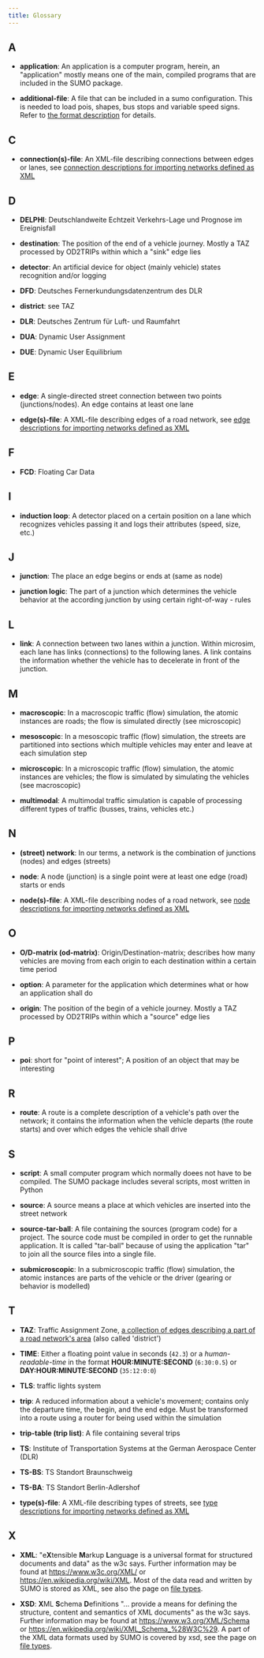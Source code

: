 ```yaml
---
title: Glossary
---
```


## A

- **application**:
An application is a computer program, herein, an
"application" mostly means one of the main, compiled programs that
are included in the SUMO package.

- **additional-file**:
A file that can be included in a sumo
configuration. This is needed to load pois, shapes, bus stops and
variable speed signs. Refer to [the format
description](../sumo.md#format_of_additional_files) for
details.

## C

- **connection(s)-file**:
An XML-file describing connections between edges
or lanes, see [connection descriptions for importing networks
defined as
XML](../Networks/PlainXML.md#connection_descriptions)

## D

- **DELPHI**:
Deutschlandweite Echtzeit Verkehrs-Lage und Prognose im
Ereignisfall

- **destination**:
The position of the end of a vehicle journey. Mostly a
TAZ processed by OD2TRIPs within which a "sink" edge lies

- **detector**:
An artificial device for object (mainly vehicle) states
recognition and/or logging

- **DFD**:
Deutsches Fernerkundungsdatenzentrum des DLR

- **district**:
see TAZ

- **DLR**:
Deutsches Zentrum für Luft- und Raumfahrt

- **DUA**:
Dynamic User Assignment

- **DUE**:
Dynamic User Equilibrium

## E

- **edge**:
A single-directed street connection between two points
(junctions/nodes). An edge contains at least one lane

- **edge(s)-file**:
A XML-file describing edges of a road network, see
[edge descriptions for importing networks defined as
XML](../Networks/PlainXML.md#edge_descriptions)

## F

- **FCD**:
Floating Car Data

## I

- **induction loop**:
A detector placed on a certain position on a lane
which recognizes vehicles passing it and logs their attributes
(speed, size, etc.)

## J

- **junction**:
The place an edge begins or ends at (same as node)

- **junction logic**:
The part of a junction which determines the vehicle
behavior at the according junction by using certain right-of-way -
rules

## L

- **link**:
A connection between two lanes within a junction. Within
microsim, each lane has links (connections) to the following lanes.
A link contains the information whether the vehicle has to
decelerate in front of the junction.

## M

- **macroscopic**:
In a macroscopic traffic (flow) simulation, the atomic
instances are roads; the flow is simulated directly (see
microscopic)

- **mesoscopic**:
In a mesoscopic traffic (flow) simulation, the streets
are partitioned into sections which multiple vehicles may enter and
leave at each simulation step

- **microscopic**:
In a microscopic traffic (flow) simulation, the atomic
instances are vehicles; the flow is simulated by simulating the
vehicles (see macroscopic)

- **multimodal**:
A multimodal traffic simulation is capable of processing
different types of traffic (busses, trains, vehicles etc.)

## N

- **(street) network**:
In our terms, a network is the combination of
junctions (nodes) and edges (streets)

- **node**:
A node (junction) is a single point were at least one edge
(road) starts or ends

- **node(s)-file**:
A XML-file describing nodes of a road network, see
[node descriptions for importing networks defined as
XML](../Networks/PlainXML.md#node_descriptions)

## O

- **O/D-matrix (od-matrix)**:
Origin/Destination-matrix; describes how
many vehicles are moving from each origin to each destination within
a certain time period

- **option**:
A parameter for the application which determines what or how
an application shall do

- **origin**:
The position of the begin of a vehicle journey. Mostly a TAZ
processed by OD2TRIPs within which a "source" edge lies

## P

- **poi**:
short for "point of interest"; A position of an object that may
be interesting

## R

- **route**:
A route is a complete description of a vehicle's path over
the network; it contains the information when the vehicle departs
(the route starts) and over which edges the vehicle shall drive

## S

- **script**:
A small computer program which normally doees not have to be
compiled. The SUMO package includes several scripts, most written in
Python

- **source**:
A source means a place at which vehicles are inserted into
the street network

- **source-tar-ball**:
A file containing the sources (program code) for a
project. The source code must be compiled in order to get the
runnable application. It is called "tar-ball" because of using the
application "tar" to join all the source files into a single file.

- **submicroscopic**:
In a submicroscopic traffic (flow) simulation, the
atomic instances are parts of the vehicle or the driver (gearing or
behavior is modelled)

## T

- **TAZ**:
Traffic Assignment Zone, [a collection of edges describing a
part of a road network's
area](../Demand/Importing_O/D_Matrices.md#describing_the_taz)
(also called 'district')

- **TIME**: Either a floating point value in seconds (`42.3`) or a *human-readable-time* in the format **HOUR:MINUTE:SECOND** (`6:30:0.5`) or **DAY:HOUR:MINUTE:SECOND** (`35:12:0:0`)

- **TLS**:
traffic lights system

- **trip**:
A reduced information about a vehicle's movement; contains
only the departure time, the begin, and the end edge. Must be
transformed into a route using a router for being used within the
simulation

- **trip-table (trip list)**:
A file containing several trips

- **TS**:
Institute of Transportation Systems at the German Aerospace
Center (DLR)

- **TS-BS**:
TS Standort Braunschweig

- **TS-BA**:
TS Standort Berlin-Adlershof

- **type(s)-file**:
A XML-file describing types of streets, see [type
descriptions for importing networks defined as
XML](../Networks/PlainXML.md#type_descriptions)

## X

- **XML**:
"e**X**tensible **M**arkup **L**anguage is a universal format
for structured documents and data" as the w3c says. Further
information may be found at <https://www.w3c.org/XML/> or
<https://en.wikipedia.org/wiki/XML>. Most of the data read and
written by SUMO is stored as XML, see also the page on [file
types](../Other/File_Extensions.md).

- **XSD**:
**X**ML **S**chema **D**efinitions "... provide a means for
defining the structure, content and semantics of XML documents" as
the w3c says. Further information may be found at
<https://www.w3.org/XML/Schema> or
<https://en.wikipedia.org/wiki/XML_Schema_%28W3C%29>. A part of the
XML data formats used by SUMO is covered by xsd, see the page on
[file types](../Other/File_Extensions.md).
